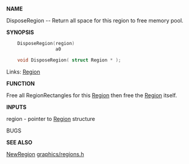
**NAME**

DisposeRegion -- Return all space for this region to free
memory pool.

**SYNOPSIS**

```c
    DisposeRegion(region)
                  a0

    void DisposeRegion( struct Region * );

```
Links: [Region](_00B7) 

**FUNCTION**

Free all RegionRectangles for this [Region](_00B7) then
free the [Region](_00B7) itself.

**INPUTS**

region - pointer to [Region](_00B7) structure

BUGS

**SEE ALSO**

[NewRegion](NewRegion) [graphics/regions.h](_00B7)
